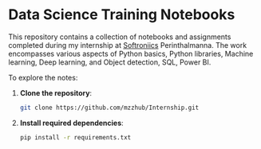 # **Data Science Training Notebooks**

This repository contains a collection of notebooks and assignments completed during my internship at [Softroniics](https://softroniics.com) Perinthalmanna. The work encompasses various aspects of Python basics, Python libraries, Machine learning, Deep learning, and Object detection, SQL, Power BI.  

To explore the notes:  
1. **Clone the repository**:  
   ```bash
   git clone https://github.com/mzzhub/Internship.git
   ```  
2. **Install required dependencies**:  
   ```bash
   pip install -r requirements.txt
   ```  

